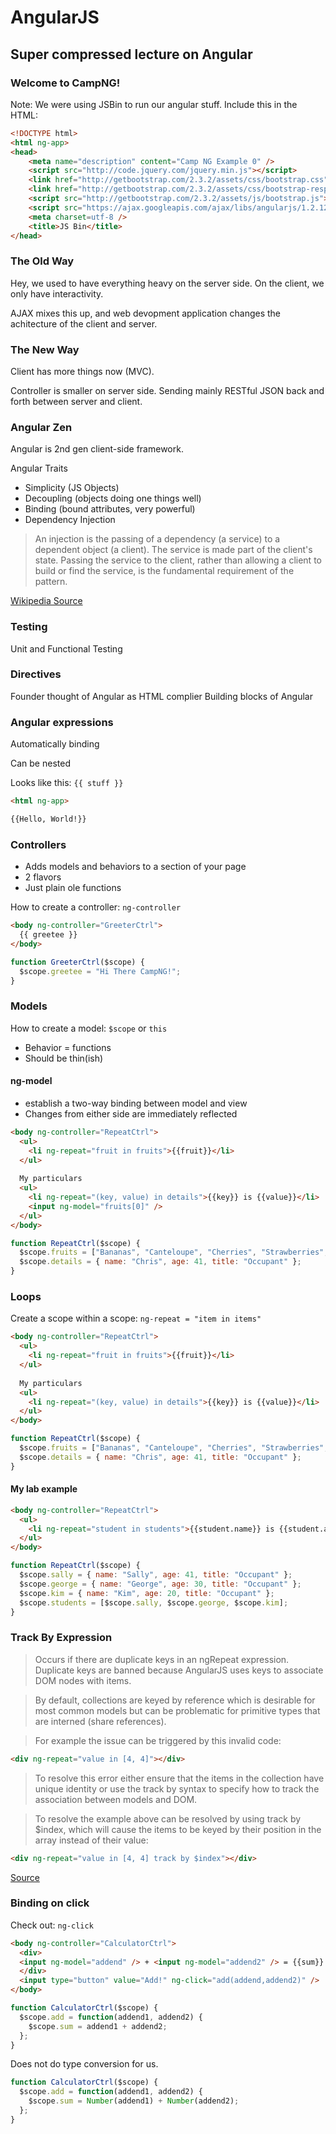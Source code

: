 AngularJS
=========
Super compressed lecture on Angular
-----------------------------------

### Welcome to CampNG!

Note: We were using JSBin to run our angular stuff. Include this in the HTML:

```html
<!DOCTYPE html>
<html ng-app>
<head>
	<meta name="description" content="Camp NG Example 0" />
	<script src="http://code.jquery.com/jquery.min.js"></script>
	<link href="http://getbootstrap.com/2.3.2/assets/css/bootstrap.css" rel="stylesheet" type="text/css" />
	<link href="http://getbootstrap.com/2.3.2/assets/css/bootstrap-responsive.css" rel="stylesheet" type="text/css" />
	<script src="http://getbootstrap.com/2.3.2/assets/js/bootstrap.js"></script>
	<script src="https://ajax.googleapis.com/ajax/libs/angularjs/1.2.12/angular.min.js"></script>
	<meta charset=utf-8 />
	<title>JS Bin</title>
</head>
```

### The Old Way

Hey, we used to have everything heavy on the server side. On the client, we only have interactivity.

AJAX mixes this up, and web devopment application changes the achitecture of the client and server.

### The New Way

Client has more things now (MVC). 

Controller is smaller on server side. Sending mainly RESTful JSON back and forth between server and client.

### Angular Zen

Angular is 2nd gen client-side framework. 

Angular Traits

* Simplicity (JS Objects)
* Decoupling (objects doing one things well)
* Binding (bound attributes, very powerful)
* Dependency Injection

> An injection is the passing of a dependency (a service) to a dependent object (a client). The service is made part of the client's state. Passing the service to the client, rather than allowing a client to build or find the service, is the fundamental requirement of the pattern.

[Wikipedia Source](http://en.wikipedia.org/wiki/Dependency_injection)

### Testing

Unit and Functional Testing

### Directives

Founder thought of Angular as HTML complier
Building blocks of Angular

### Angular expressions

Automatically binding

Can be nested

Looks like this: ```{{ stuff }}```

```html
<html ng-app>
```

```html
{{Hello, World!}}
```

### Controllers

* Adds models and behaviors to a section of your page
* 2 flavors
* Just plain ole functions

How to create a controller: ```ng-controller```

```html
<body ng-controller="GreeterCtrl">
  {{ greetee }}
</body>
```

```javascript
function GreeterCtrl($scope) {
  $scope.greetee = "Hi There CampNG!";
}
```

### Models

How to create a model: ```$scope``` or ```this```

* Behavior = functions
* Should be thin(ish)

#### ng-model

* establish a two-way binding between model and view
* Changes from either side are immediately reflected

```html
<body ng-controller="RepeatCtrl">
  <ul>
    <li ng-repeat="fruit in fruits">{{fruit}}</li>
  </ul>
  
  My particulars
  <ul>
    <li ng-repeat="(key, value) in details">{{key}} is {{value}}</li>
    <input ng-model="fruits[0]" />
  </ul>
</body>
```

```javascript
function RepeatCtrl($scope) {
  $scope.fruits = ["Bananas", "Canteloupe", "Cherries", "Strawberries", "Tomatoes"];
  $scope.details = { name: "Chris", age: 41, title: "Occupant" };
}
```

### Loops

Create a scope within a scope: ```ng-repeat = "item in items"```

```html
<body ng-controller="RepeatCtrl">
  <ul>
    <li ng-repeat="fruit in fruits">{{fruit}}</li>
  </ul>
  
  My particulars
  <ul>
    <li ng-repeat="(key, value) in details">{{key}} is {{value}}</li>
  </ul>
</body>
```

```javascript
function RepeatCtrl($scope) {
  $scope.fruits = ["Bananas", "Canteloupe", "Cherries", "Strawberries", "Tomatoes"];
  $scope.details = { name: "Chris", age: 41, title: "Occupant" };
}
```

#### My lab example

```html
<body ng-controller="RepeatCtrl">
  <ul>
    <li ng-repeat="student in students">{{student.name}} is {{student.age}} years old</li>
  </ul>
</body>
```

```javascript
function RepeatCtrl($scope) {
  $scope.sally = { name: "Sally", age: 41, title: "Occupant" };
  $scope.george = { name: "George", age: 30, title: "Occupant" };
  $scope.kim = { name: "Kim", age: 20, title: "Occupant" };
  $scope.students = [$scope.sally, $scope.george, $scope.kim];
}
```

### Track By Expression

> Occurs if there are duplicate keys in an ngRepeat expression. Duplicate keys are banned because AngularJS uses keys to associate DOM nodes with items.

> By default, collections are keyed by reference which is desirable for most common models but can be problematic for primitive types that are interned (share references).

> For example the issue can be triggered by this invalid code:

```html
<div ng-repeat="value in [4, 4]"></div>
```

> To resolve this error either ensure that the items in the collection have unique identity or use the track by syntax to specify how to track the association between models and DOM.

> To resolve the example above can be resolved by using track by $index, which will cause the items to be keyed by their position in the array instead of their value:

```html
<div ng-repeat="value in [4, 4] track by $index"></div>
```

[Source](https://docs.angularjs.org/error/ngRepeat/dupes)

### Binding on click

Check out: ```ng-click```

```html
<body ng-controller="CalculatorCtrl">
  <div>
  <input ng-model="addend" /> + <input ng-model="addend2" /> = {{sum}}
  </div>
  <input type="button" value="Add!" ng-click="add(addend,addend2)" />
</body>
```

```javascript
function CalculatorCtrl($scope) {
  $scope.add = function(addend1, addend2) {
    $scope.sum = addend1 + addend2;
  };
}
```

Does not do type conversion for us.

```javascript
function CalculatorCtrl($scope) {
  $scope.add = function(addend1, addend2) {
    $scope.sum = Number(addend1) + Number(addend2);
  };
}
```
